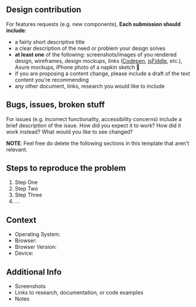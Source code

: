 ## Design contribution

For features requests (e.g. new components), **Each submission should include**:

- a fairly short descriptive title
- a clear description of the need or problem your design solves
- **at least one** of the following: screenshots/images of you rendered design, wireframes, design mockups, links ([Codepen](http://codepen.io/), [jsFiddle](https://jsfiddle.net/), etc.), Axure mockups, iPhone photo of a napkin sketch :pencil:
- if you are proposing a content change, please include a draft of  the text content you're recommending
- any other document, links, research you would like to include

## Bugs, issues, broken stuff

For issues (e.g. incorrect functionality, accessibility concerns) include a brief description of the issue. How did you expect it to work? How did it work instead? What would you like to see changed?

**NOTE**: Feel free do delete the following sections in this template that aren't relevant.

## Steps to reproduce the problem

1. Step One
2. Step Two
3. Step Three
4. ...

## Context

- Operating System:
- Browser:
- Browser Version:
- Device:

## Additional Info

- Screenshots
- Links to research, documentation, or code examples
- Notes
